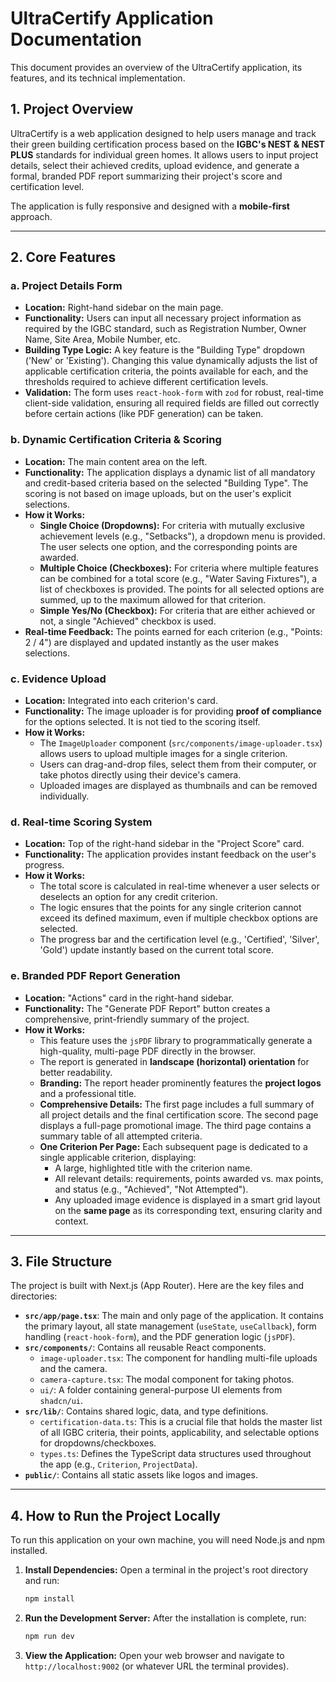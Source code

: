 # UltraCertify Application Documentation

This document provides an overview of the UltraCertify application, its features, and its technical implementation.

## 1. Project Overview

UltraCertify is a web application designed to help users manage and track their green building certification process based on the **IGBC's NEST & NEST PLUS** standards for individual green homes. It allows users to input project details, select their achieved credits, upload evidence, and generate a formal, branded PDF report summarizing their project's score and certification level.

The application is fully responsive and designed with a **mobile-first** approach.

---

## 2. Core Features

### a. Project Details Form

- **Location:** Right-hand sidebar on the main page.
- **Functionality:** Users can input all necessary project information as required by the IGBC standard, such as Registration Number, Owner Name, Site Area, Mobile Number, etc.
- **Building Type Logic:** A key feature is the "Building Type" dropdown ('New' or 'Existing'). Changing this value dynamically adjusts the list of applicable certification criteria, the points available for each, and the thresholds required to achieve different certification levels.
- **Validation:** The form uses `react-hook-form` with `zod` for robust, real-time client-side validation, ensuring all required fields are filled out correctly before certain actions (like PDF generation) can be taken.

### b. Dynamic Certification Criteria & Scoring

- **Location:** The main content area on the left.
- **Functionality:** The application displays a dynamic list of all mandatory and credit-based criteria based on the selected "Building Type". The scoring is not based on image uploads, but on the user's explicit selections.
- **How it Works:**
    - **Single Choice (Dropdowns):** For criteria with mutually exclusive achievement levels (e.g., "Setbacks"), a dropdown menu is provided. The user selects one option, and the corresponding points are awarded.
    - **Multiple Choice (Checkboxes):** For criteria where multiple features can be combined for a total score (e.g., "Water Saving Fixtures"), a list of checkboxes is provided. The points for all selected options are summed, up to the maximum allowed for that criterion.
    - **Simple Yes/No (Checkbox):** For criteria that are either achieved or not, a single "Achieved" checkbox is used.
- **Real-time Feedback:** The points earned for each criterion (e.g., "Points: 2 / 4") are displayed and updated instantly as the user makes selections.

### c. Evidence Upload

- **Location:** Integrated into each criterion's card.
- **Functionality:** The image uploader is for providing **proof of compliance** for the options selected. It is not tied to the scoring itself.
- **How it Works:**
    - The `ImageUploader` component (`src/components/image-uploader.tsx`) allows users to upload multiple images for a single criterion.
    - Users can drag-and-drop files, select them from their computer, or take photos directly using their device's camera.
    - Uploaded images are displayed as thumbnails and can be removed individually.

### d. Real-time Scoring System

- **Location:** Top of the right-hand sidebar in the "Project Score" card.
- **Functionality:** The application provides instant feedback on the user's progress.
- **How it Works:**
    - The total score is calculated in real-time whenever a user selects or deselects an option for any credit criterion.
    - The logic ensures that the points for any single criterion cannot exceed its defined maximum, even if multiple checkbox options are selected.
    - The progress bar and the certification level (e.g., 'Certified', 'Silver', 'Gold') update instantly based on the current total score.

### e. Branded PDF Report Generation

- **Location:** "Actions" card in the right-hand sidebar.
- **Functionality:** The "Generate PDF Report" button creates a comprehensive, print-friendly summary of the project.
- **How it Works:**
    - This feature uses the `jsPDF` library to programmatically generate a high-quality, multi-page PDF directly in the browser.
    - The report is generated in **landscape (horizontal) orientation** for better readability.
    - **Branding:** The report header prominently features the **project logos** and a professional title.
    - **Comprehensive Details:** The first page includes a full summary of all project details and the final certification score. The second page displays a full-page promotional image. The third page contains a summary table of all attempted criteria.
    - **One Criterion Per Page:** Each subsequent page is dedicated to a single applicable criterion, displaying:
        - A large, highlighted title with the criterion name.
        - All relevant details: requirements, points awarded vs. max points, and status (e.g., "Achieved", "Not Attempted").
        - Any uploaded image evidence is displayed in a smart grid layout on the **same page** as its corresponding text, ensuring clarity and context.

---

## 3. File Structure

The project is built with Next.js (App Router). Here are the key files and directories:

- **`src/app/page.tsx`**: The main and only page of the application. It contains the primary layout, all state management (`useState`, `useCallback`), form handling (`react-hook-form`), and the PDF generation logic (`jsPDF`).
- **`src/components/`**: Contains all reusable React components.
    - `image-uploader.tsx`: The component for handling multi-file uploads and the camera.
    - `camera-capture.tsx`: The modal component for taking photos.
    - `ui/`: A folder containing general-purpose UI elements from `shadcn/ui`.
- **`src/lib/`**: Contains shared logic, data, and type definitions.
    - `certification-data.ts`: This is a crucial file that holds the master list of all IGBC criteria, their points, applicability, and selectable options for dropdowns/checkboxes.
    - `types.ts`: Defines the TypeScript data structures used throughout the app (e.g., `Criterion`, `ProjectData`).
- **`public/`**: Contains all static assets like logos and images.

---

## 4. How to Run the Project Locally

To run this application on your own machine, you will need Node.js and npm installed.

1.  **Install Dependencies:**
    Open a terminal in the project's root directory and run:
    ```bash
    npm install
    ```

2.  **Run the Development Server:**
    After the installation is complete, run:
    ```bash
    npm run dev
    ```

3.  **View the Application:**
    Open your web browser and navigate to `http://localhost:9002` (or whatever URL the terminal provides).
